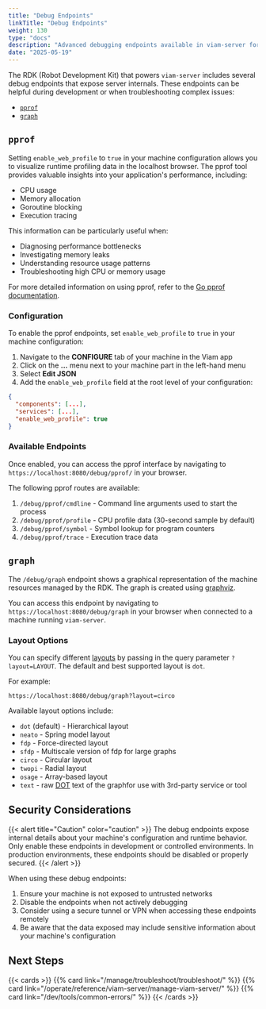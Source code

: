 ```yaml
---
title: "Debug Endpoints"
linkTitle: "Debug Endpoints"
weight: 130
type: "docs"
description: "Advanced debugging endpoints available in viam-server for troubleshooting and development."
date: "2025-05-19"
---
```


The RDK (Robot Development Kit) that powers `viam-server` includes several debug endpoints that expose server internals.
These endpoints can be helpful during development or when troubleshooting complex issues:

- [`pprof`](#pprof)
- [`graph`](#graph)

## `pprof`

Setting `enable_web_profile` to `true` in your machine configuration allows you to visualize runtime profiling data in the localhost browser.
The pprof tool provides valuable insights into your application's performance, including:

- CPU usage
- Memory allocation
- Goroutine blocking
- Execution tracing

This information can be particularly useful when:
- Diagnosing performance bottlenecks
- Investigating memory leaks
- Understanding resource usage patterns
- Troubleshooting high CPU or memory usage

For more detailed information on using pprof, refer to the [Go pprof documentation](https://pkg.go.dev/net/http/pprof).

### Configuration

To enable the pprof endpoints, set `enable_web_profile` to `true` in your machine configuration:

1. Navigate to the **CONFIGURE** tab of your machine in the Viam app
2. Click on the **...** menu next to your machine part in the left-hand menu
3. Select **Edit JSON**
4. Add the `enable_web_profile` field at the root level of your configuration:

```json
{
  "components": [...],
  "services": [...],
  "enable_web_profile": true
}
```

### Available Endpoints

Once enabled, you can access the pprof interface by navigating to `https://localhost:8080/debug/pprof/` in your browser.

The following pprof routes are available:

1. `/debug/pprof/cmdline` - Command line arguments used to start the process
2. `/debug/pprof/profile` - CPU profile data (30-second sample by default)
3. `/debug/pprof/symbol` - Symbol lookup for program counters
4. `/debug/pprof/trace` - Execution trace data

## `graph`

The `/debug/graph` endpoint shows a graphical representation of the machine resources managed by the RDK.
The graph is created using [graphviz](https://graphviz.org/).

You can access this endpoint by navigating to `https://localhost:8080/debug/graph` in your browser when connected to a machine running `viam-server`.

### Layout Options

You can specify different [layouts](https://graphviz.org/docs/layouts/) by passing in the query parameter `?layout=LAYOUT`.
The default and best supported layout is `dot`.

For example:
```
https://localhost:8080/debug/graph?layout=circo
```

Available layout options include:
- `dot` (default) - Hierarchical layout
- `neato` - Spring model layout
- `fdp` - Force-directed layout
- `sfdp` - Multiscale version of fdp for large graphs
- `circo` - Circular layout
- `twopi` - Radial layout
- `osage` - Array-based layout
- `text` - raw [DOT](https://graphviz.org/doc/info/lang.html) text of the graphfor use with 3rd-party service or tool

## Security Considerations

{{< alert title="Caution" color="caution" >}}
The debug endpoints expose internal details about your machine's configuration and runtime behavior. Only enable these endpoints in development or controlled environments. In production environments, these endpoints should be disabled or properly secured.
{{< /alert >}}

When using these debug endpoints:

1. Ensure your machine is not exposed to untrusted networks
2. Disable the endpoints when not actively debugging
3. Consider using a secure tunnel or VPN when accessing these endpoints remotely
4. Be aware that the data exposed may include sensitive information about your machine's configuration

## Next Steps

{{< cards >}}
{{% card link="/manage/troubleshoot/troubleshoot/" %}}
{{% card link="/operate/reference/viam-server/manage-viam-server/" %}}
{{% card link="/dev/tools/common-errors/" %}}
{{< /cards >}}
